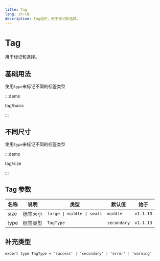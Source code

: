 ```yaml
---
title: Tag
lang: zh-CN
description: Tag组件，用于标记和选择。
---
```


# Tag

用于标记和选择。

## 基础用法

使用`type`来标记不同的标签类型

:::demo

tag/basic

:::

## 不同尺寸

使用`type`来标记不同的标签类型

:::demo

tag/size

:::

## Tag 参数

| 名称 | 说明     | 类型                       | 默认值      | 始于      |
| ---- | -------- | -------------------------- | ----------- | --------- |
| size | 标签大小 | `large \| middle \| small` | `middle`    | `v1.1.13` |
| type | 标签类型 | `TagType`                  | `secondary` | `v1.1.13` |

## 补充类型

```
export type TagType = 'success' | 'secondary' | 'error' | 'warning'
```
